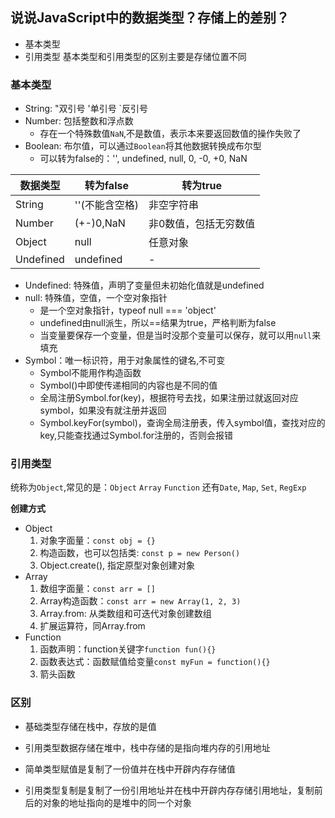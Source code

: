 ## 说说JavaScript中的数据类型？存储上的差别？
 - 基本类型
 - 引用类型
基本类型和引用类型的区别主要是存储位置不同

### 基本类型
- String: "双引号 '单引号 `反引号
- Number: 包括整数和浮点数
  - 存在一个特殊数值`NaN`,不是数值，表示本来要返回数值的操作失败了
- Boolean: 布尔值，可以通过`Boolean`将其他数据转换成布尔型
  - 可以转为false的：'', undefined, null, 0, -0, +0, NaN

| 数据类型 | 转为false | 转为true |
| --- | --- | --- |
| String | ''(不能含空格) | 非空字符串 |
| Number | (+-)0,NaN | 非0数值，包括无穷数值 |
| Object | null | 任意对象 |
| Undefined | undefined | - |
- Undefined: 特殊值，声明了变量但未初始化值就是undefined
- null: 特殊值，空值，一个空对象指针
  - 是一个空对象指针，typeof null === 'object'
  - undefined由null派生，所以==结果为true，严格判断为false
  - 当变量要保存一个变量，但是当时没那个变量可以保存，就可以用`null`来填充
- Symbol：唯一标识符，用于对象属性的键名,不可变
  - Symbol不能用作构造函数
  - Symbol()中即使传递相同的内容也是不同的值
  - 全局注册Symbol.for(key)，根据符号去找，如果注册过就返回对应symbol，如果没有就注册并返回
  - Symbol.keyFor(symbol)，查询全局注册表，传入symbol值，查找对应的key,只能查找通过Symbol.for注册的，否则会报错
### 引用类型
统称为`Object`,常见的是：`Object` `Array` `Function`
还有`Date`, `Map`, `Set`, `RegExp`

**创建方式**
- Object
  1. 对象字面量：`const obj = {}`
  2. 构造函数，也可以包括类: `const p = new Person()`
  3. Object.create(), 指定原型对象创建对象
- Array
  1. 数组字面量：`const arr = []`
  2. Array构造函数：`const arr = new Array(1, 2, 3)`
  3. Array.from: 从类数组和可迭代对象创建数组
  4. 扩展运算符，同Array.from
- Function
  1. 函数声明：function关键字`function fun(){}`
  2. 函数表达式：函数赋值给变量`const myFun = function(){}`
  3. 箭头函数

### 区别
- 基础类型存储在栈中，存放的是值
- 引用类型数据存储在堆中，栈中存储的是指向堆内存的引用地址

- 简单类型赋值是复制了一份值并在栈中开辟内存存储值
- 引用类型复制是复制了一份引用地址并在栈中开辟内存存储引用地址，复制前后的对象的地址指向的是堆中的同一个对象